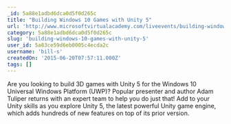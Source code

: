 ```yaml
---
_id: 5a88e1adbd6dca0d5f0d265c
title: "Building Windows 10 Games with Unity 5"
url: 'http://www.microsoftvirtualacademy.com/liveevents/building-windows-10-games-with-unity-5'
category: 5a88e1adbd6dca0d5f0d265c
slug: 'building-windows-10-games-with-unity-5'
user_id: 5a83ce59d6eb0005c4ecda2c
username: 'bill-s'
createdOn: '2015-06-20T07:57:11.000Z'
tags: []
---
```


Are you looking to build 3D games with Unity 5 for the Windows 10 Universal Windows Platform (UWP)? Popular presenter and author Adam Tuliper returns with an expert team to help you do just that! Add to your Unity skills as you explore Unity 5, the latest powerful Unity game engine, which adds hundreds of new features on top of its prior version.
